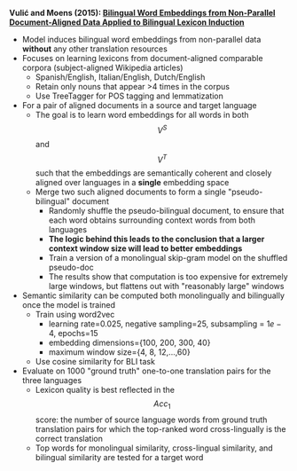 **Vulić and Moens (2015): [Bilingual Word Embeddings from Non-Parallel Document-Aligned Data Applied to Bilingual Lexicon Induction](http://www.aclweb.org/anthology/P15-2118)**
* Model induces bilingual word embeddings from non-parallel data **without** any other translation resources
* Focuses on learning lexicons from document-aligned comparable corpora (subject-aligned Wikipedia articles)
  * Spanish/English, Italian/English, Dutch/English
  * Retain only nouns that appear >4 times in the corpus
  * Use TreeTagger for POS tagging and lemmatization
* For a pair of aligned documents in a source and target language
  * The goal is to learn word embeddings for all words in both $$V^{S}$$ and $$V^{T}$$ such that the embeddings are semantically coherent and closely aligned over languages in a **single** embedding space
  * Merge two such aligned documents to form a single "pseudo-bilingual" document
    * Randomly shuffle the pseudo-bilingual document, to ensure that each word obtains surrounding context words from both languages
    * **The logic behind this leads to the conclusion that a larger context window size will lead to better embeddings**
    * Train a version of a monolingual skip-gram model on the shuffled pseudo-doc
    * The results show that computation is too expensive for extremely large windows, but flattens out with "reasonably large" windows
* Semantic similarity can be computed both monolingually and bilingually once the model is trained
  * Train using word2vec
    * learning rate=0.025, negative sampling=25, subsampling = $1e-4$, epochs=15
    * embedding dimensions={100, 200, 300, 40}
    * maximum window size={4, 8, 12,...,60}
  * Use cosine similarity for BLI task  
* Evaluate on 1000 "ground truth" one-to-one translation pairs for the three languages
  * Lexicon quality is best reflected in the $$Acc_{1}$$ score: the number of source language words from ground truth translation pairs for which the top-ranked word cross-lingually is the correct translation
  * Top words for monolingual similarity, cross-lingual similarity, and bilingual similarity are tested for a target word
